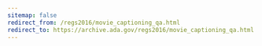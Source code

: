 ```yaml
---
sitemap: false 
redirect_from: /regs2016/movie_captioning_qa.html 
redirect_to: https://archive.ada.gov/regs2016/movie_captioning_qa.html 
---
```

